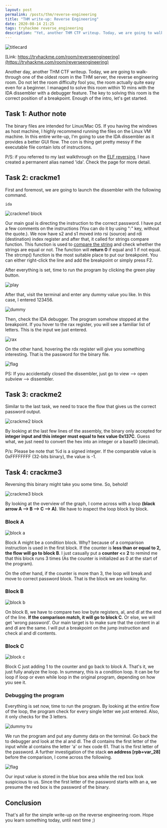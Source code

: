 ```yaml
---
layout: post
permalink: /posts/thm/reverse-engineering
title: "THM write-up: Reverse Engineering"
date: 2020-08-14 21:25
tags: tryhackme reverse_engineering
description: "Yet, another THM CTF writeup. Today, we are going to walk-through one of the oldest room in the THM server, the reverse engineering room."
---
```


![titlecard](/assets/images/THM/2020-08-14-reverse-engineering/1.png)

[Link: https://tryhackme.com/room/reverseengineering](https://tryhackme.com/room/reverseengineering)

Another day, another THM CTF writeup. Today, we are going to walk-through one of the oldest room in the THM server, the reverse engineering room. Do not let the room difficulty fool you, the room actually quite easy even for a beginner. I managed to solve this room within 10 mins with the IDA dissembler with a debugger feature. The key to solving this room is the correct position of a breakpoint. Enough of the intro, let's get started.

## Task 1: Author note

The binary files are intended for Linux/Mac OS. If you having the windows as host machine, I highly recommend running the files on the Linux VM machine. In this entire write-up, I'm going to use the IDA dissembler as it provides a better GUI flow. The con is thing get pretty messy if the executable file contain lots of instructions.

P/S: if you referred to my last walkthrough on the [ELF reversing](/posts/thm/reversing-elf), I have created a permanent alias named 'ida'. Check the page for more detail.

## Task 2: crackme1

First and foremost, we are going to launch the dissembler with the following command.

```
ida
```

![crackme1 block](/assets/images/THM/2020-08-14-reverse-engineering/2.png)

Our main goal is directing the instruction to the correct password. I have put a few comments on the instructions (You can do it by using ":" key, without the quote.). We now have s2 and s1 moved into rsi (source) and rdi (destination) index register and after that, it called for strings compare function. This function is used to [compare the string](https://www.geeksforgeeks.org/strcmp-in-c-cpp/) and check whether the strings are equal or not. The function will **return 0** if equal and 1 if not equal. The strcmp() function is the most suitable place to put our breakpoint. You can either right-click the line and add the breakpoint or simply press F2.

After everything is set, time to run the program by clicking the green play button.

![play](/assets/images/THM/2020-08-14-reverse-engineering/3.png)

After that, visit the terminal and enter any dummy value you like. In this case, I entered 123456.

![dummy](/assets/images/THM/2020-08-14-reverse-engineering/4.png)

Then, check the IDA debugger. The program somehow stopped at the breakpoint. If you hover to the rax register, you will see a familiar list of letters. This is the input we just entered.

![rax](/assets/images/THM/2020-08-14-reverse-engineering/5.png)

On the other hand, hovering the rdx register will give you something interesting. That is the password for the binary file.

![flag](/assets/images/THM/2020-08-14-reverse-engineering/6.png)

PS: If you accidentally closed the dissembler, just go to view --> open subview --> dissembler.

## Task 3: crackme2

Similar to the last task, we need to trace the flow that gives us the correct password output.

![crackme2 block](/assets/images/THM/2020-08-14-reverse-engineering/7.png)

By looking at the last few lines of the assembly, the binary only accepted for **integer input and this integer must equal to hex value 0x137C**. Guess what, we just need to convert the hex into an integer or a base10 (decimal).

P/s: Please be note that %d is a signed integer. If the comparable value is 0xFFFFFFFF (32-bits binary), the value is -1.

## Task 4: crackme3

Reversing this binary might take you some time. So, behold!

![crackme3 block](/assets/images/THM/2020-08-14-reverse-engineering/8.png)

By looking at the overview of the graph, I come across with a loop **(black arrow A --> B --> C --> A)**. We have to inspect the loop block by block.

### Block A

![block a](/assets/images/THM/2020-08-14-reverse-engineering/9.png)

Block A might be a condition block. Why? because of a comparison instruction is used in the first block. If the counter is **less than or equal to 2, the flow will go to block B**. I just casually put a **counter <= 2** to remind me that this block runs 3 times (As the counter is initialized as 0 at the start of the program).

On the other hand, if the counter is more than 3, the loop will break and move to correct password block. That is the block we are looking for.

### Block B

![block b](/assets/images/THM/2020-08-14-reverse-engineering/10.png)

On block B, we have to compare two low byte registers, al, and dl at the end of the line. **If the comparison match, it will go to block C**. Or else, we will get 'wrong password'. Our main target is to make sure that the content in al and dl are the same. I will put a breakpoint on the jump instruction and check al and dl contents.

### Block C

![block c](/assets/images/THM/2020-08-14-reverse-engineering/11.png)

Block C just adding 1 to the counter and go back to block A. That's it, we just fully analyze the loop. In summary, this is a condition loop. It can be for loop if loop or even while loop in the original program, depending on how you see it.

### Debugging the program

Everything is set now, time to run the program. By looking at the entire flow of the loop, the program check for every single letter we just entered. Also, it only checks for the 3 letters.

![dummy tru](/assets/images/THM/2020-08-14-reverse-engineering/12.png)

We run the program and put any dummy data on the terminal. Go back the to debugger and look at the al and dl. The dl contains the first letter of the input while al contains the letter 'a' or hex code 61. That is the first letter of the password. A further investigation of the stack **on address [rpb+var_28]** before the comparison, I come across the following.

![flag](/assets/images/THM/2020-08-14-reverse-engineering/13.png)

Our input value is stored in the blue box area while the red box look suspicious to us. Since the first letter of the password starts with an a, we presume the red box is the password of the binary.

## Conclusion

That's all for the simple write-up on the reverse engineering room. Hope you learn something today, until next time ;)
